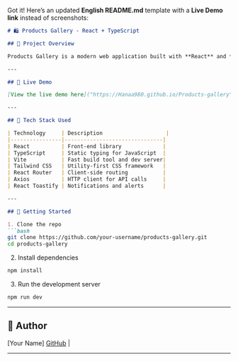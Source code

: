 Got it! Here’s an updated **English README.md** template with a **Live Demo link** instead of screenshots:

````markdown
# 🛍️ Products Gallery - React + TypeScript

## 📝 Project Overview

Products Gallery is a modern web application built with **React** and **TypeScript**. It allows users to browse, search, and sort products, and view detailed information about each product. The project is modular, scalable, and responsive.

---

## 🔗 Live Demo

[View the live demo here]("https://Hanaa980.github.io/Products-gallery")

---

## 🧱 Tech Stack Used

| Technology     | Description                    |
|----------------|-------------------------------|
| React          | Front-end library             |
| TypeScript     | Static typing for JavaScript  |
| Vite           | Fast build tool and dev server|
| Tailwind CSS   | Utility-first CSS framework   |
| React Router   | Client-side routing           |
| Axios          | HTTP client for API calls     |
| React Toastify | Notifications and alerts      |

---

## 🚀 Getting Started

1. Clone the repo  
```bash
git clone https://github.com/your-username/products-gallery.git
cd products-gallery
````

2. Install dependencies

```bash
npm install
```

3. Run the development server

```bash
npm run dev
```

---

## 👤 Author

\[Your Name]
[GitHub](https://github.com/Hanaa980/) | 

---
